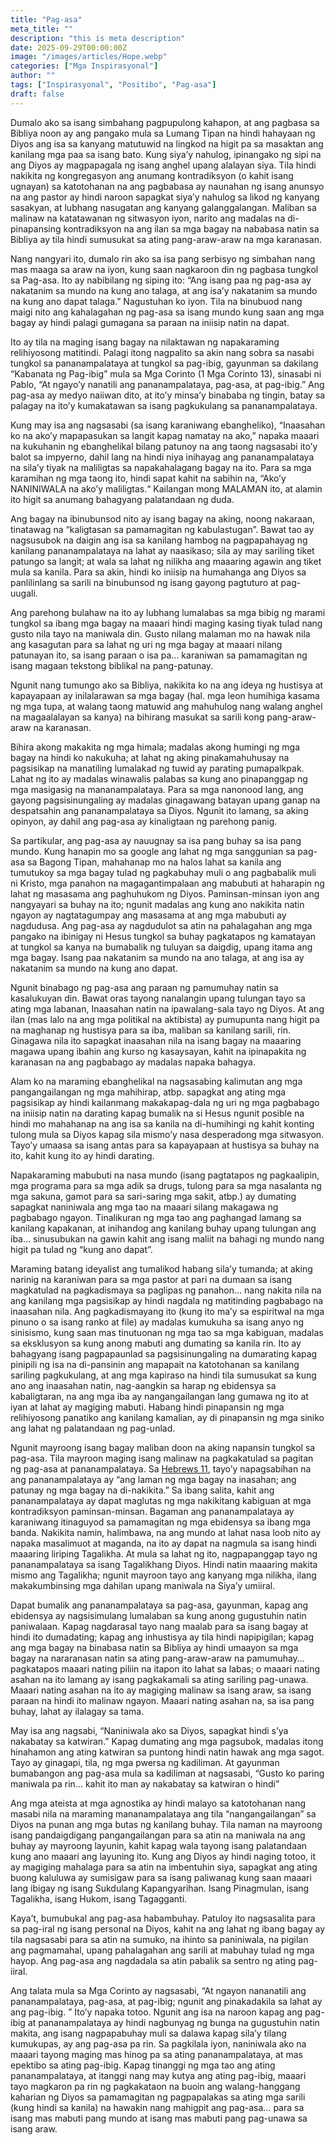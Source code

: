 ```yaml
---
title: "Pag-asa"
meta_title: ""
description: "this is meta description"
date: 2025-09-29T00:00:00Z
image: "/images/articles/Hope.webp"
categories: ["Mga Inspirasyonal"]
author: ""
tags: ["Inspirasyonal", "Positibo", "Pag-asa"]
draft: false
---
```


Dumalo ako sa isang simbahang pagpupulong kahapon, at ang pagbasa sa Bibliya noon ay ang pangako mula sa Lumang Tipan na hindi hahayaan ng Diyos ang isa sa kanyang matutuwid na lingkod na higit pa sa masaktan ang kanilang mga paa sa isang bato. Kung siya’y nahulog, ipinangako ng sipi na ang Diyos ay magpapagala ng isang anghel upang alalayan siya. Tila hindi nakikita ng kongregasyon ang anumang kontradiksyon (o kahit isang ugnayan) sa katotohanan na ang pagbabasa ay naunahan ng isang anunsyo na ang pastor ay hindi naroon sapagkat siya’y nahulog sa likod ng kanyang sasakyan, at lubhang nasugatan ang kanyang galanggalangan. Maliban sa malinaw na katatawanan ng sitwasyon iyon, narito ang madalas na di-pinapansing kontradiksyon na ang ilan sa mga bagay na nababasa natin sa Bibliya ay tila hindi sumusukat sa ating pang-araw-araw na mga karanasan.  
  
Nang nangyari ito, dumalo rin ako sa isa pang serbisyo ng simbahan nang mas maaga sa araw na iyon, kung saan nagkaroon din ng pagbasa tungkol sa Pag-asa. Ito ay nabibilang ng siping ito: “Ang isang paa ng pag-asa ay nakatanim sa mundo na kung ano talaga, at ang isa’y nakatanim sa mundo na kung ano dapat talaga.” Nagustuhan ko iyon. Tila na binubuod nang maigi nito ang kahalagahan ng pag-asa sa isang mundo kung saan ang mga bagay ay hindi palagi gumagana sa paraan na iniisip natin na dapat.  
  
Ito ay tila na maging isang bagay na nilaktawan ng napakaraming relihiyosong matitindi. Palagi itong nagpalito sa akin nang sobra sa nasabi tungkol sa pananampalataya at tungkol sa pag-ibig, gayunman sa dakilang “Kabanata ng Pag-ibig” mula sa Mga Corinto (1 Mga Corinto 13), sinasabi ni Pablo, “At ngayo’y nanatili ang pananampalataya, pag-asa, at pag-ibig.” Ang pag-asa ay medyo naiiwan dito, at ito’y minsa’y binababa ng tingin, batay sa palagay na ito’y kumakatawan sa isang pagkukulang sa pananampalataya.  
  
Kung may isa ang nagsasabi (sa isang karaniwang ebangheliko), “Inaasahan ko na ako’y mapapasukan sa langit kapag namatay na ako,” napaka maaari na kukuhanin ng ebanghelikal bilang patunoy na ang taong nagsasabi ito’y balot sa impyerno, dahil lang na hindi niya inihayag ang pananampalataya na sila’y tiyak na maliligtas sa napakahalagang bagay na ito. Para sa mga karamihan ng mga taong ito, hindi sapat kahit na sabihin na, “Ako’y NANINIWALA na ako’y maliligtas.“ Kailangan mong MALAMAN ito, at alamin ito higit sa anumang bahagyang palatandaan ng duda.  
  
Ang bagay na ibinubunsod nito ay isang bagay na aking, noong nakaraan, tinatawag na “kaligtasan sa pamamagitan ng kabulastugan”. Bawat tao ay nagsusubok na daigin ang isa sa kanilang hambog na pagpapahayag ng kanilang pananampalataya na lahat ay naasikaso; sila ay may sariling tiket patungo sa langit; at wala sa lahat ng nilikha ang maaaring agawin ang tiket mula sa kanila. Para sa akin, hindi ko iniisip na humahanga ang Diyos sa panlilinlang sa sarili na binubunsod ng isang gayong pagtuturo at pag-uugali.  
  
Ang parehong bulahaw na ito ay lubhang lumalabas sa mga bibig ng marami tungkol sa ibang mga bagay na maaari hindi maging kasing tiyak tulad nang gusto nila tayo na maniwala din. Gusto nilang malaman mo na hawak nila ang kasagutan para sa lahat ng uri ng mga bagay at maaari nilang patunayan ito, sa isang paraan o isa pa… karaniwan sa pamamagitan ng isang magaan tekstong biblikal na pang-patunay.  
  
Ngunit nang tumungo ako sa Bibliya, nakikita ko na ang ideya ng hustisya at kapayapaan ay inilalarawan sa mga bagay (hal. mga leon humihiga kasama ng mga tupa, at walang taong matuwid ang mahuhulog nang walang anghel na magaalalayan sa kanya) na bihirang masukat sa sarili kong pang-araw-araw na karanasan.  
  
Bihira akong makakita ng mga himala; madalas akong humingi ng mga bagay na hindi ko nakukuha; at lahat ng aking pinakamahuhusay na pagsisikap na manatiling lumalakad ng tuwid ay parating pumapalkpak. Lahat ng ito ay madalas winawalis palabas sa kung ano pinapanggap ng mga masigasig na mananampalataya. Para sa mga nanonood lang, ang gayong pagsisinungaling ay madalas ginagawang batayan upang ganap na despatsahin ang pananampalataya sa Diyos. Ngunit ito lamang, sa aking opinyon, ay dahil ang pag-asa ay kinaligtaan ng parehong panig.  
  
Sa partikular, ang pag-asa ay nauugnay sa isa pang buhay sa isa pang mundo. Kung hanapin mo sa google ang lahat ng mga sanggunian sa pag-asa sa Bagong Tipan, mahahanap mo na halos lahat sa kanila ang tumutukoy sa mga bagay tulad ng pagkabuhay muli o ang pagbabalik muli ni Kristo, mga panahon na magagantimpalaan ang mabubuti at haharapin ng lahat ng masasama ang paghuhukom ng Diyos. Paminsan-minsan iyon ang nangyayari sa buhay na ito; ngunit madalas ang kung ano nakikita natin ngayon ay nagtatagumpay ang masasama at ang mga mabubuti ay nagdudusa. Ang pag-asa ay nagdudulot sa atin na pahalagahan ang mga pangako na ibinigay ni Hesus tungkol sa buhay pagkatapos ng kamatayan at tungkol sa kanya na bumabalik ng tuluyan sa daigdig, upang itama ang mga bagay. Isang paa nakatanim sa mundo na ano talaga, at ang isa ay nakatanim sa mundo na kung ano dapat.  
  
Ngunit binabago ng pag-asa ang paraan ng pamumuhay natin sa kasalukuyan din. Bawat oras tayong nanalangin upang tulungan tayo sa ating mga labanan, Inaasahan natin na ipawalang-sala tayo ng Diyos. At ang ilan (mas lalo na ang mga politikal na aktibista) ay pumupunta nang higit pa na maghanap ng hustisya para sa iba, maliban sa kanilang sarili, rin. Ginagawa nila ito sapagkat inaasahan nila na isang bagay na maaaring magawa upang ibahin ang kurso ng kasaysayan, kahit na ipinapakita ng karanasan na ang pagbabago ay madalas napaka bahagya.  
  
Alam ko na maraming ebanghelikal na nagsasabing kalimutan ang mga pangangailangan ng mga mahihirap, atbp. sapagkat ang ating mga pagsisikap ay hindi kailanmang makakapag-dala ng uri ng mga pagbabago na iniisip natin na darating kapag bumalik na si Hesus ngunit posible na hindi mo mahahanap na ang isa sa kanila na di-humihingi ng kahit konting tulong mula sa Diyos kapag sila mismo’y nasa desperadong mga sitwasyon. Tayo’y umaasa sa isang antas para sa kapayapaan at hustisya sa buhay na ito, kahit kung ito ay hindi darating.  
  
Napakaraming mabubuti na nasa mundo (isang pagtatapos ng pagkaalipin, mga programa para sa mga adik sa drugs, tulong para sa mga nasalanta ng mga sakuna, gamot para sa sari-saring mga sakit, atbp.) ay dumating sapagkat naniniwala ang mga tao na maaari silang makagawa ng pagbabago ngayon. Tinalikuran ng mga tao ang paghangad lamang sa kanilang kapakanan, at inihandog ang kanilang buhay upang tulungan ang iba… sinusubukan na gawin kahit ang isang maliit na bahagi ng mundo nang higit pa tulad ng “kung ano dapat”.  
  
Maraming batang ideyalist ang tumalikod habang sila’y tumanda; at aking narinig na karaniwan para sa mga pastor at pari na dumaan sa isang magkatulad na pagkadismaya sa paglipas ng panahon… nang nakita nila na ang kanilang mga pagsisikap ay hindi nagdala ng matitinding pagbabago na inaasahan nila. Ang pagkadismayang ito (kung ito ma’y sa espiritwal na mga pinuno o sa isang ranko at file) ay madalas kumukuha sa isang anyo ng sinisismo, kung saan mas tinutuonan ng mga tao sa mga kabiguan, madalas sa eksklusyon sa kung anong mabuti ang dumating sa kanila rin. Ito ay bahagyang isang pagpapaunlad sa pagsisinungaling na dumarating kapag pinipili ng isa na di-pansinin ang mapapait na katotohanan sa kanilang sariling pagkukulang, at ang mga kapiraso na hindi tila sumusukat sa kung ano ang inaasahan natin, nag-aangkin sa harap ng ebidensya sa kabaligtaran, na ang mga iba ay nangangailangan lang gumawa ng ito at iyan at lahat ay magiging mabuti. Habang hindi pinapansin ng mga relihiyosong panatiko ang kanilang kamalian, ay di pinapansin ng mga siniko ang lahat ng palatandaan ng pag-unlad.  
  
Ngunit mayroong isang bagay maliban doon na aking napansin tungkol sa pag-asa. Tila mayroon maging isang malinaw na pagkakatulad sa pagitan ng pag-asa at pananampalataya. Sa [Hebrews 11](http://www.biblegateway.com/passage/index.php?search=Hebrews+11;&version=50;&interface=print "Read Hebrews 11"), tayo’y napagsabihan na ang pananampalataya ay “ang laman ng mga bagay na inasahan; ang patunay ng mga bagay na di-nakikita.” Sa ibang salita, kahit ang pananampalataya ay dapat maglutas ng mga nakikitang kabiguan at mga kontradiksyon paminsan-minsan. Bagaman ang pananampalataya ay karaniwang itinaguyod sa pamamagitan ng mga ebidensya sa ibang mga banda. Nakikita namin, halimbawa, na ang mundo at lahat nasa loob nito ay napaka masalimuot at maganda, na ito ay dapat na nagmula sa isang hindi maaaring liriping Tagalikha. At mula sa lahat ng ito, nagpapanggap tayo ng pananampalataya sa isang Tagalikhang Diyos. Hindi natin maaaring makita mismo ang Tagalikha; ngunit mayroon tayo ang kanyang mga nilikha, ilang makakumbinsing mga dahilan upang maniwala na Siya’y umiiral.  
  
Dapat bumalik ang pananampalataya sa pag-asa, gayunman, kapag ang ebidensya ay nagsisimulang lumalaban sa kung anong gugustuhin natin paniwalaan. Kapag nagdarasal tayo nang maalab para sa isang bagay at hindi ito dumadating; kapag ang inhustisya ay tila hindi napipigilan; kapag ang mga bagay na binabasa natin sa Bibliya ay hindi umaayon sa mga bagay na nararanasan natin sa ating pang-araw-araw na pamumuhay… pagkatapos maaari nating piliin na itapon ito lahat sa labas; o maaari nating asahan na ito lamang ay isang pagkakamali sa ating sariling pag-unawa. Maaari nating asahan na ito ay magiging malinaw sa isang araw, sa isang paraan na hindi ito malinaw ngayon. Maaari nating asahan na, sa isa pang buhay, lahat ay ilalagay sa tama.  
  
May isa ang nagsabi, “Naniniwala ako sa Diyos, sapagkat hindi s’ya nakabatay sa katwiran.” Kapag dumating ang mga pagsubok, madalas itong hinahamon ang ating katwiran sa puntong hindi natin hawak ang mga sagot. Tayo ay ginagapi, tila, ng mga pwersa ng kadiliman. At gayunman bumabangon ang pag-asa mula sa kadiliman at nagsasabi, “Gusto ko paring maniwala pa rin… kahit ito man ay nakabatay sa katwiran o hindi”  
  
Ang mga ateista at mga agnostika ay hindi malayo sa katotohanan nang masabi nila na maraming mananampalataya ang tila “nangangailangan” sa Diyos na punan ang mga butas ng kanilang buhay. Tila naman na mayroong isang pandaigdigang pangangailangan para sa atin na maniwala na ang buhay ay mayroong layunin, kahit kapag wala tayong isang palatandaan kung ano maaari ang layuning ito. Kung ang Diyos ay hindi naging totoo, it ay magiging mahalaga para sa atin na imbentuhin siya, sapagkat ang ating buong kaluluwa ay sumisigaw para sa isang paliwanag kung saan maaari lang ibigay ng isang Sukdulang Kapangyarihan. Isang Pinagmulan, isang Tagalikha, isang Hukom, isang Tagagganti.  
  
Kaya’t, bumubukal ang pag-asa habambuhay. Patuloy ito nagsasalita para sa pag-iral ng isang personal na Diyos, kahit na ang lahat ng ibang bagay ay tila nagsasabi para sa atin na sumuko, na ihinto sa paniniwala, na pigilan ang pagmamahal, upang pahalagahan ang sarili at mabuhay tulad ng mga hayop. Ang pag-asa ang nagdadala sa atin pabalik sa sentro ng ating pag-iiral.  
  
Ang talata mula sa Mga Corinto ay nagsasabi, “At ngayon nananatili ang pananampalataya, pag-asa, at pag-ibig; ngunit ang pinakadakila sa lahat ay ang pag-ibig. ” Ito’y napaka totoo. Ngunit ang isa na naroon kapag ang pag-ibig at pananampalataya ay hindi nagbunyag ng bunga na gugustuhin natin makita, ang isang nagpapabuhay muli sa dalawa kapag sila’y tilang kumukupas, ay ang pag-asa pa rin. Sa pagkilala iyon, naniniwala ako na maaari tayong maging mas hinog pa sa ating pananampalataya, at mas epektibo sa ating pag-ibig. Kapag tinanggi ng mga tao ang ating pananampalataya, at itanggi nang may kutya ang ating pag-ibig, maaari tayo magkaron pa rin ng pagkakataon na buoin ang walang-hanggang kaharian ng Diyos sa pamamagitan ng pagpapalakas sa ating mga sarili (kung hindi sa kanila) na hawakin nang mahigpit ang pag-asa… para sa isang mas mabuti pang mundo at isang mas mabuti pang pag-unawa sa isang araw.

